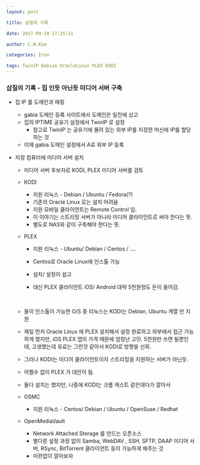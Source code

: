 ```yaml
---
layout: post

title: 삽질의 기록 

date: 2017-09-10 17:25:11

author: C.W.Kim

categories: Iron

tags: TwinIP Debian OracleLinux PLEX KODI 
---
```


### 삽질의 기록 - 집 인듯 아닌듯 미디어 서버 구축 ###

* 집 IP 를 도메인과 매핑 

  * gabia 도메인 등록 사이트에서 도메인은 일전에 샀고
  * 집의 IPTIME 공유기 설정에서 TwinIP 로 설정 
    * 참고로 TwinIP 는 공유기에 물려 있는 외부 IP를 지정한 머신에 IP를 할당하는 것
  * 이제 gabia 도메인 설정에서 A로 외부 IP 등록

* 지정 컴퓨터에 미디어 서버 설치

  * 미디어 서버 후보자로 KODI, PLEX 미디어 서버를 검토

  * KODI

    * 지원 리눅스 - Debian / Ubuntu / Fedora(?) 
    * 기존의 Oracle Linux 로는 설치 어려움
    * 지원 모바일 클라이언트는 Remote Control 임. 
    * 이 이야기는 스트리밍 서버가 아니라 미디어 클라이언트로 써야 한다는 뜻.
    * 별도로 NAS와 같이 구축해야 한다는 뜻.

  * PLEX 

    * 지원 리눅스 - Ubuntu/ Debian / Centos / ….

    * Centos로 Oracle Linux에 인스톨 가능

    * 설치/ 설정이 쉽고

    * 대신 PLEX 클라이언트 iOS/ Android 대략 5천원정도 돈이 들어감.

      ​

  * 둘이 인스톨이 가능한 O/S 중 리눅스는 KODI는 Debian, Ubuntu 계열 만 지원

  * 제일 먼저 Oracle Linux 에 PLEX 설치해서 설정 완료하고 외부에서 접근 가능하게 했지만,  iOS PLEX 앱의 가격 때문에 엄청난 고민. 5천원만 쓰면 될뿐인데,  고생했는데 유료는 그런것 같아서 KODI로 방향을 선회.

  * 그러나 KODI는 미디어 클라이언트이지 스트리밍을 지원하는 서버가 아닌듯.

  * 어쩔수 없이 PLEX 가 대안이 됨.

  * 둘다 설치는 했지만, 나중에 KODI는 크롬 캐스트 같은데다가 깔아서

  * OSMC

    * 지원 리눅스 - Centos/ Debian / Ubuntu / OpenSuse / Redhat 	

  * OpenMediaVault 

    * Network Attached Storage 를 만드는 오픈소스 
    * 별다른 설정 과정 없이 Samba, WebDAV , SSH, SFTP, DAAP 미디어 서버, RSync, BitTorrent 클라이언트 등이 가능하게 해주는 것
    * 미련없이 깔아보자

    ​

    ​
